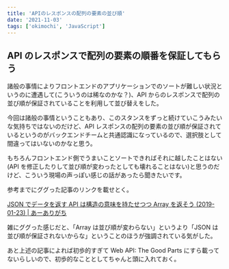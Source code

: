```yaml
---
title: 'APIのレスポンスの配列の要素の並び順'
date: '2021-11-03'
tags: ['okimochi', 'JavaScript']
---
```


## API のレスポンスで配列の要素の順番を保証してもらう

諸般の事情によりフロントエンドのアプリケーションでのソートが難しい状況というのに遭遇して(こういうのは稀なのかな？)、API からのレスポンスで配列の並び順が保証されていることを利用して並び替えをした。

今回は諸般の事情ということもあり、このスタンスをずっと続けていこうみたいな気持ちではないのだけど、API レスポンスの配列の要素の並び順が保証されているというのがバックエンドチームと共通認識になっているので、選択肢として間違ってはいないのかなと思う。

もちろんフロントエンド側でうまいことソートできればそれに越したことはない(API を修正したりして並び順が変わったとしても壊れることはない)と思うのだけど、こういう現場の声っぽい感じの話があったら聞きたいです。

参考までにググった記事のリンクを載せとく。

[JSON でデータを返す API は構造の意味を持たせつつ Array を返そう \(2019\-01\-23\) \| あーありがち](https://aligach.net/diary/2019/0123/)

雑にググった感じだと、「Array は並び順が変わらない」というより「JSON は並び順が保証されないからな」ということのほうが強調されている気がした。

あと上述の記事によれば初歩的すぎて Web API: The Good Parts にすら載ってないらしいので、初歩的なこととしてちゃんと頭に入れておく。

